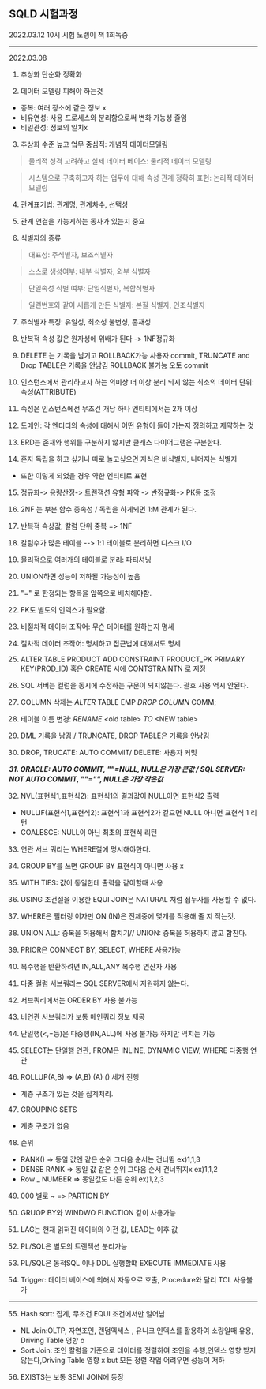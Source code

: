 SQLD 시험과정 
----

2022.03.12 10시 시험 노랭이 책 1회독중

----

2022.03.08 

1. 추상화 단순화 정확화

2. 데이터 모델링 피해야 하는것
- 중복: 여러 장소에 같은 정보 x
- 비유연성: 사용 프로세스와 분리함으로써 변화 가능성 줄임
- 비일관성: 정보의 일치x

3. 추상화 수준 높고 업무 중심적: 개념적 데이터모델링
> 물리적 성격 고려하고 실제 데이터 베이스: 물리적 데이터 모델링

> 시스템으로 구축하고자 하는 업무에 대해 속성 관계 정확히 표현: 논리적 데이터 모델링

4. 관계표기법: 관계명, 관계차수, 선택성

5. 관계 연결을 가능게하는 동사가 있는지 중요

6. 식별자의 종류
> 대표성: 주식별자, 보조식별자

> 스스로 생성여부: 내부 식별자, 외부 식별자

> 단일속성 식별 여부: 단일식별자, 복합식별자

> 일련번호와 같이 새롭게 만든 식별자: 본질 식별자, 인조식별자

7. 주식별자 특징: 유일성, 최소성 불변성, 존재성

8. 반복적 속성 값은 원자성에 위배가 된다 -> 1NF정규화

9. DELETE 는 기록을 남기고 ROLLBACK가능 사용자 commit, TRUNCATE and Drop TABLE은 기록을 안남김 ROLLBACK 불가능 오토 commit 

10. 인스턴스에서 관리하고자 하는 의미상 더 이상 분리 되지 않는 최소의 데이터 단위: 속성(ATTRIBUTE)

11. 속성은 인스턴스에선 무조건 개당 하나 
엔티티에서는 2개 이상

12. 도메인: 각 엔티티의 속성에 대해서 어떤 유형이 들어 가는지 정의하고 제약하는 것

13. ERD는 존재와 행위를 구분하지 않지만 클래스 다이어그램은 구분한다. 

14. 혼자 독립을 하고 싶거나 따로 놀고싶으면 자식은 비식별자, 나머지는 식별자
- 또한 이렇게 되었을 경우 약한 엔티티로 표현

15. 정규화-> 용량산정-> 트랜잭션 유형 파악 -> 반정규화-> PK등 조정

16. 2NF 는 부분 함수 종속성 / 독립을 하게되면 1:M 관계가 된다.

17. 반복적 속상값, 칼럼 단위 중복 => 1NF

18. 칼럼수가 많은 테이블 --> 1:1 테이블로 분리하면 디스크 I/O 

19. 물리적으로 여러개의 테이블로 분리: 파티셔닝

20. UNION하면 성능이 저하될 가능성이 높음

21. "=" 로 한정되는 항목을 앞쪽으로 배치해야함.

22. FK도 별도의 인덱스가 필요함.

23. 비절차적 데이터 조작어: 무슨 데이터를 원하는지 명세

24. 절차적 데이터 조작어: 명세하고 접근법에 대해서도 명세

25. ALTER TABLE PRODUCT ADD CONSTRAINT PRODUCT_PK PRIMARY KEY(PROD_ID) 혹은 CREATE 시에 CONTSTRAINTN 로 지정

26. SQL 서버는 컬럼을 동시에 수정하는 구문이 되지않는다. 괄호 사용 역시 안된다.

27. COLUMN 삭제는 *ALTER* TABLE EMP *DROP COLUMN* COMM;

28. 테이블 이름 변경: *RENAME* \<old table> *TO* \<NEW table>

29. DML 기록을 남김 / TRUNCATE, DROP TABLE은 기록을 안남김

30. DROP, TRUCATE: AUTO COMMIT/ DELETE: 사용자 커밋

***31. ORACLE: AUTO COMMIT, ""=NULL, NULL은 가장 큰값 / SQL SERVER: NOT AUTO COMMIT, ""="", NULL은 가장 작은값***

32. NVL(표현식1,표현식2): 표현식1의 결과값이 NULL이면 표현식2 출력
-  NULLIF(표현식1,표현식2): 표현식1과 표현식2가 같으면 NULL 아니면 표현식 1 리턴
- COALESCE: NULL이 아닌 최초의 표현식 리턴

33. 연관 서브 쿼리는 WHERE절에 명시해야한다. 

34. GROUP BY를 쓰면 GROUP BY 표현식이 아니면 사용 x

35. WITH TIES: 값이 동일한데 출력을 같이할때 사용

36. USING 조건절을 이용한 EQUI JOIN은 NATURAL 처럼 접두사를 사용할 수 없다.

37. WHERE은 필터링 이자만 ON (IN)은 전체중에 몇개를 적용해 줄 지 적는것.

38. UNION ALL: 중복을 허용해서 합치기// UNION: 중복을 허용하지 않고 합친다.

39. PRIOR은 CONNECT BY, SELECT, WHERE 사용가능

40. 복수행을 반환하려면 IN,ALL,ANY 복수행 연산자 사용

41. 다중 컬럼 서브쿼리는 SQL SERVER에서 지원하지 않는다.

42. 서브쿼리에서는 ORDER BY 사용 불가능

43. 비연관 서브쿼리가 보통 메인쿼리 정보 제공

44. 단일행(<,=등)은 다중행(IN,ALL)에 사용 불가능 하지만 역치는 가능

45. SELECT는 단일행 연관, FROM은 INLINE, DYNAMIC VIEW, WHERE 다중행 연관

46. ROLLUP(A,B) => (A,B) (A) () 세개 진행 
- 계층 구조가 있는 것을 집계처리.

47. GROUPING SETS
- 계층 구조가 없음

48. 순위
- RANK() => 동일 값엔 같은 순위 그다음 순서는 건너뜀 ex)1,1,3
- DENSE RANK => 동일 값 같은 순위 그다음 순서 건너뛰지x ex)1,1,2
- Row _ NUMBER => 동일값도 다른 순위 ex)1,2,3

49. 000 별로 ~ => PARTION BY

50. GRUOP BY와 WINDWO FUNCTION 같이 사용가능 

51. LAG는 현재 읽혀진 데이터의 이전 값, LEAD는 이후 값

52. PL/SQL은 별도의 트렌젝션 분리가능

53. PL/SQL은 동적SQL 이나 DDL 실행할떄 EXECUTE IMMEDIATE 사용 

54. Trigger: 데이터 베이스에 의해서 자동으로 호출, Procedure와 달리 TCL 사용불가

---
55.  Hash sort: 집계, 무조건 EQUI 조건에서만 일어남
-  NL Join:OLTP, 자연조인, 랜덤엑세스 , 유니크 인덱스를 활용하여 소량일때 유용, Driving Table 영향 o
- Sort Join: 조인 칼럼을 기준으로 데이터를 정렬하여 조인을 수행,인덱스 영향 받지 않는다,Driving Table 영향 x but 모든 정렬 작업 어려우면 성능이 저하

56. EXISTS는 보통 SEMI JOIN에 등장  